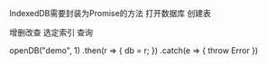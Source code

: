 IndexedDB需要封装为Promise的方法
打开数据库
创建表

增删改查
选定索引
查询

openDB("demo", 1)
.then(r => {
    db = r;
})
.catch(e => {
    throw Error
})